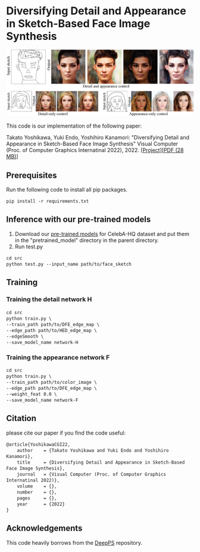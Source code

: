 # Diversifying Detail and Appearance in Sketch-Based Face Image Synthesis

![teaser](docs/teaser.png)

This code is our implementation of the following paper:

Takato Yoshikawa, Yuki Endo, Yoshihiro Kanamori: "Diversifying Detail and Appearance in Sketch-Based Face Image Synthesis" Visual Computer (Proc. of Computer Graphics Internatinal 2022), 2022. [[Project](http://www.cgg.cs.tsukuba.ac.jp/~yoshikawa/pub/sketch_to_diverse_image/)][[PDF (28 MB)](http://www.cgg.cs.tsukuba.ac.jp/~yoshikawa/pub/sketch_to_diverse_image/pdf/Yoshikawa_CGI2022.pdf)]

## Prerequisites
Run the following code to install all pip packages.

```
pip install -r requirements.txt
```

## Inference with our pre-trained models
1. Download our [pre-trained models]() for CelebA-HQ dataset and put them in the "pretrained_model" directory in the parent directory.
2. Run test.py
```
cd src
python test.py --input_name path/to/face_sketch
```

## Training
### Training the detail network H
```
cd src
python train.py \
--train_path path/to/DFE_edge_map \
--edge_path path/to/HED_edge_map \
--edgeSmooth \
--save_model_name network-H
```
### Training the appearance network F
```
cd src
python train.py \
--train_path path/to/color_image \
--edge_path path/to/DFE_edge_map \
--weight_feat 0.0 \
--save_model_name network-F
```

## Citation
please cite our paper if you find the code useful:
```
@article{YoshikawaCGI22,
    author    = {Takato Yoshikawa and Yuki Endo and Yoshihiro Kanamori},
    title     = {Diversifying Detail and Appearance in Sketch-Based Face Image Synthesis},
    journal   = {Visual Computer (Proc. of Computer Graphics Internatinal 2022)},
    volume    = {},
    number    = {},
    pages     = {},
    year      = {2022}
}
```

## Acknowledgements
This code heavily borrows from the [DeepPS](https://github.com/VITA-Group/DeepPS) repository.